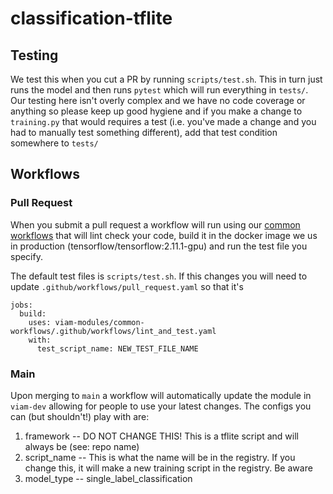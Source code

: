 # classification-tflite

## Testing

We test this when you cut a PR by running `scripts/test.sh`. This in turn just runs the model and then runs `pytest` which will run everything in `tests/`. Our testing here isn't overly complex and we have no code coverage or anything so please keep up good hygiene and if you make a change to `training.py` that would requires a test (i.e. you've made a change and you had to manually test something different), add that test condition somewhere to `tests/`

## Workflows

### Pull Request

When you submit a pull request a workflow will run using our [common workflows](https://github.com/viam-modules/common-workflows/) that will lint check your code, build it in the docker image we us in production (tensorflow/tensorflow:2.11.1-gpu) and run the test file you specify.

The default test files is `scripts/test.sh`. If this changes you will need to update `.github/workflows/pull_request.yaml` so that it's

```
jobs:
  build:
    uses: viam-modules/common-workflows/.github/workflows/lint_and_test.yaml
    with:
      test_script_name: NEW_TEST_FILE_NAME
```

### Main

Upon merging to `main` a workflow will automatically update the module in `viam-dev` allowing for people to use your latest changes. The configs you can (but shouldn't!) play with are:
1. framework -- DO NOT CHANGE THIS! This is a tflite script and will always be (see: repo name)
2. script_name -- This is what the name will be in the registry. If you change this, it will make a new training script in the registry. Be aware
3. model_type -- single_label_classification
